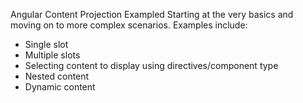 Angular Content Projection Exampled
Starting at the very basics and moving on to more complex scenarios.
Examples include:
* Single slot
* Multiple slots
* Selecting content to display using directives/component type
* Nested content 
* Dynamic content

